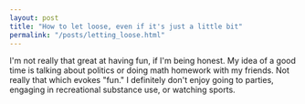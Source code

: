 ```yaml
---
layout: post
title: "How to let loose, even if it's just a little bit"
permalink: "/posts/letting_loose.html"
---
```

I'm not really that great at having fun, if I'm being honest. My idea of a good time is talking about politics or doing math homework with my friends. Not really that which evokes "fun." I definitely don't enjoy going to parties, engaging in recreational substance use, or watching sports.
